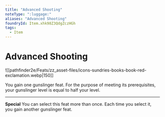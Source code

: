```yaml
---
title: "Advanced Shooting"
noteType: ":luggage:"
aliases: "Advanced Shooting"
foundryId: Item.xhk98Z3QdgZczHGh
tags:
  - Item
---
```


# Advanced Shooting
![[pathfinder2e/Feats/zz_asset-files/icons-sundries-books-book-red-exclamation.webp|150]]

You gain one gunslinger feat. For the purpose of meeting its prerequisites, your gunslinger level is equal to half your level.

* * *

**Special** You can select this feat more than once. Each time you select it, you gain another gunslinger feat.
